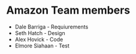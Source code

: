 # Amazon Team members

- Dale Barriga - Requiurements
- Seth Hatch - Design
- Alex Hovick - Code
- Elmore Siahaan - Test

